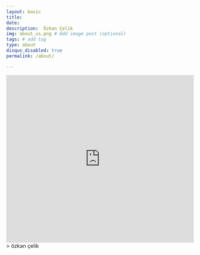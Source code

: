 ```yaml
---
layout: basic
title: 
date: 
description:  Özkan Çelik
img: about_us.png # Add image post (optional)
tags: # add tag
type: about
disqus_disabled: true
permalink: /about/

---
```


<iframe src="https://widget.spreaker.com/player?episode_id=13586889&theme=light&playlist=show&playlist-continuous=true&autoplay=false&live-autoplay=false&chapters-image=true&episode_image_position=right&hide-logo=false&hide-likes=false&hide-comments=false&hide-sharing=false&hide-download=true&cover_image_url=https://d3wo5wojvuv7l.cloudfront.net/images.spreaker.com/original/cacd3369c23139982d88235833d68b04.jpg" width="100%" height="450px" frameborder="0"></iframe>
> özkan çelik
